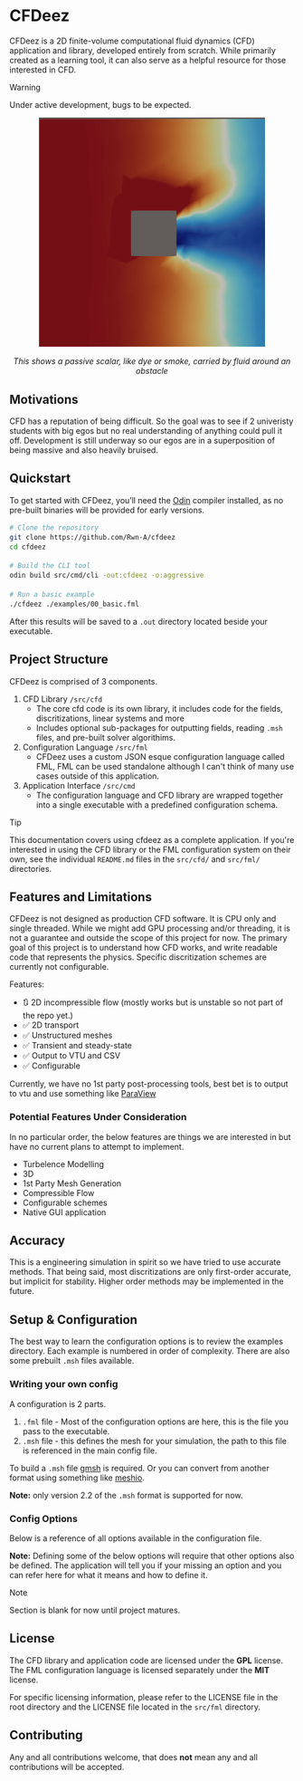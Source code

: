 # CFDeez
CFDeez is a 2D finite-volume computational fluid dynamics (CFD) application and library,
developed entirely from scratch. While primarily created as a learning tool, it can also serve as a helpful resource
for those interested in CFD.

> [!WARNING]
> Under active development, bugs to be expected.

<p align="center">
  <img src="./demo.png" alt="Demo Image" width="400"/>
  <p align="center"><i>This shows a passive scalar, like dye or smoke, carried by fluid around an obstacle</i></p>
</p>

## Motivations
CFD has a reputation of being difficult. So the goal was to see if 2 univeristy students with big egos but no real understanding
of anything could pull it off. Development is still underway so our egos are in a superposition of being massive and also
heavily bruised.

## Quickstart
To get started with CFDeez, you’ll need the [Odin](https://odin-lang.org/) compiler installed, as no pre-built binaries will be provided for early versions.

```bash
# Clone the repository
git clone https://github.com/Rwn-A/cfdeez
cd cfdeez

# Build the CLI tool
odin build src/cmd/cli -out:cfdeez -o:aggressive

# Run a basic example
./cfdeez ./examples/00_basic.fml
```

After this results will be saved to a `.out` directory located beside your executable.

## Project Structure
CFDeez is comprised of 3 components.
1. CFD Library `/src/cfd`
    - The core cfd code is its own library, it includes code for the fields, discritizations, linear systems and more
    - Includes optional sub-packages for outputting fields, reading `.msh` files, and pre-built solver algorithims.
2. Configuration Language `/src/fml`
    - CFDeez uses a custom JSON esque configuration language called FML, FML can be used standalone
    although I can't think of many use cases outside of this application.
3. Application Interface `/src/cmd`
    - The configuration language and CFD library are wrapped together into a single
      executable with a predefined configuration schema.

> [!TIP]
>This documentation covers using cfdeez as a complete application.
>If you're interested in using the CFD library or the FML configuration system on their own,
>see the individual `README.md` files in the `src/cfd/` and `src/fml/` directories.

## Features and Limitations
CFDeez is not designed as production CFD software. It is CPU only and single threaded.
While we might add GPU processing and/or threading, it is not a guarantee and outside the scope of this project for now.
The primary goal of this project is to understand how CFD works, and write readable code that represents the physics. Specific
discritization schemes are currently not configurable.

Features:
- 🔃 2D incompressible flow (mostly works but is unstable so not part of the repo yet.)
- ✅ 2D transport
- ✅ Unstructured meshes
- ✅ Transient and steady-state
- ✅ Output to VTU and CSV
- ✅ Configurable

Currently, we have no 1st party post-processing tools, best bet is to output to vtu and use something like
[ParaView]((https://www.paraview.org/))

### Potential Features Under Consideration
In no particular order, the below features are things we are interested in but have no current plans to attempt to implement.
- Turbelence Modelling
- 3D
- 1st Party Mesh Generation
- Compressible Flow
- Configurable schemes
- Native GUI application

## Accuracy
This is a engineering simulation in spirit so we have tried to use accurate methods. That being said, most discritizations are only first-order accurate, but implicit for stability.
Higher order methods may be implemented in the future.

## Setup & Configuration
The best way to learn the configuration options is to review the examples directory.
Each example is numbered in order of complexity. There are also some prebuilt `.msh` files available.

### Writing your own config
A configuration is 2 parts.
1. `.fml` file - Most of the configuration options are here, this is the file you pass to the executable.
2. `.msh` file - this defines the mesh for your simulation, the path to this file is referenced in the main config file.

To build a `.msh` file [gmsh](https://gmsh.info/) is required. Or you can convert from another format using something like
[meshio](https://github.com/nschloe/meshio).

**Note:** only version 2.2 of the `.msh` format is supported for now.

### Config Options
Below is a reference of all options available in the configuration file.

**Note:** Defining some of the below options will require that other options also be defined. The application will tell you
if your missing an option and you can refer here for what it means and how to define it.
> [!NOTE]
> Section is blank for now until project matures.


## License
The CFD library and application code are licensed under the **GPL** license.
The FML configuration language is licensed separately under the **MIT** license.

For specific licensing information, please refer to the LICENSE file in the root directory
and the LICENSE file located in the `src/fml` directory.

## Contributing
Any and all contributions welcome, that does **not** mean any and all contributions will be accepted.